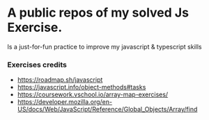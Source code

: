 # A public repos of my solved Js Exercise.
Is a just-for-fun practice to improve my javascript & typescript skills
### Exercises credits
* https://roadmap.sh/javascript
* https://javascript.info/object-methods#tasks
* https://coursework.vschool.io/array-map-exercises/
* https://developer.mozilla.org/en-US/docs/Web/JavaScript/Reference/Global_Objects/Array/find
